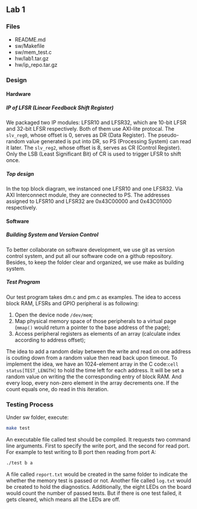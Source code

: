 Lab 1
-----

### Files

- README.md
- sw/Makefile
- sw/mem\_test.c
- hw/lab1.tar.gz
- hw/ip\_repo.tar.gz

### Design

#### Hardware

##### IP of LFSR (Linear Feedback Shift Register)

We packaged two IP modules: LFSR10 and LFSR32, which are 10-bit LFSR and 32-bit LFSR respectively.
Both of them use AXI-lite protocal.
The `slv_reg0`, whose offset is 0, serves as DR (Data Register).
The pseudo-random value generated is put into DR, so PS (Processing System) can read it later.
The `slv_reg2`, whose offset is 8, serves as CR (Control Register).
Only the LSB (Least Significant Bit) of CR is used to trigger LFSR to shift once.

##### Top design

In the top block diagram, we instanced one LFSR10 and one LFSR32.
Via AXI Interconnect module, they are connected to PS.
The addresses assigned to LFSR10 and LFSR32 are 0x43C00000 and 0x43C01000 respectively.

#### Software

##### Building System and Version Control

To better collaborate on software development, we use git as version control system, and put all our software code on a github repository.
Besides, to keep the folder clear and organized, we use make as building system.

##### Test Program

Our test program takes dm.c and pm.c as examples.
The idea to access block RAM, LFSRs and GPIO peripheral is as following:

1. Open the device node `/dev/mem`;
2. Map physical memory space of those peripherals to a virtual page (`mmap()` would return a pointer to the base address of the page);
3. Access peripheral registers as elements of an array (calculate index according to address offset);

The idea to add a random delay between the write and read on one address is couting down from a random value then read back upon timeout.
To implement the idea, we have an 1024-element array in the C code:`cell status[TEST_LENGTH]` to hold the time left for each address.
It will be set a random value on writing the the corresponding entry of block RAM.
And every loop, every non-zero element in the array decrements one.
If the count equals one, do read in this iteration.

### Testing Process

Under sw folder, execute:
``` bash
make test
```
An executable file called test should be compiled.
It requests two command line arguments.
First to specify the write port, and the second for read port.
For example to test writing to B port then reading from port A:
``` bash
./test b a
```

A file called `report.txt` would be created in the same folder to indicate the whether the memory test is passed or not.
Another file called `log.txt` would be created to hold the diagnostics.
Additionally, the eight LEDs on the board would count the number of passed tests.
But if there is one test failed, it gets cleared, which means all the LEDs are off.

